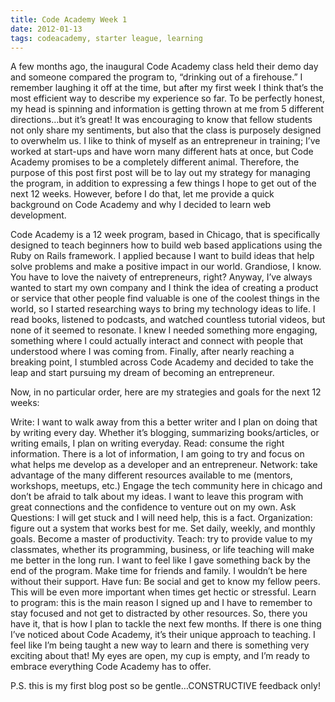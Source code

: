 ```yaml
---
title: Code Academy Week 1
date: 2012-01-13
tags: codeacademy, starter league, learning
---
```


A few months ago, the inaugural Code Academy class held their demo day and someone compared the program to, “drinking out of a firehouse.”  I remember laughing it off at the time, but after my first week I think that’s the most efficient way to describe my experience so far.  To be perfectly honest, my head is spinning and information is getting thrown at me from 5 different directions…but it’s great!  It was encouraging to know that fellow students not only share my sentiments, but also that the class is purposely designed to overwhelm us.  I like to think of myself as an entrepreneur in training; I’ve worked at start-ups and have worn many different hats at once, but Code Academy promises to be a completely different animal.  Therefore, the purpose of this post first post will be to lay out my strategy for managing the program, in addition to expressing a few things I hope to get out of the next 12 weeks.  However, before I do that, let me provide a quick background on Code Academy and why I decided to learn web development.

Code Academy is a 12 week program, based in Chicago, that is specifically designed to teach beginners how to build web based applications using the Ruby on Rails framework.  I applied because I want to build ideas that help solve problems and make a positive impact in our world. Grandiose, I know. You have to love the naivety of entrepreneurs, right?   Anyway, I’ve always wanted to start my own company and I think the idea of creating a product or service that other people find valuable is one of the coolest things in the world, so I started researching ways to bring my technology ideas to life. I read books, listened to podcasts, and watched countless tutorial videos, but none of it seemed to resonate.  I knew I needed something more engaging, something where I could actually interact and connect with people that understood where I was coming from.  Finally, after nearly reaching a breaking point, I stumbled across Code Academy and decided to take the leap and start pursuing my dream of becoming an entrepreneur.

Now, in no particular order, here are my strategies and goals for the next 12 weeks:

Write: I want to walk away from this a better writer and I plan on doing that by writing every day.  Whether it’s blogging, summarizing books/articles, or writing emails, I plan on writing everyday.
Read: consume the right information. There is a lot of information, I am going to try and focus on what helps me develop as a developer and an entrepreneur.
Network: take advantage of the many different resources available to me (mentors, workshops, meetups, etc.) Engage the tech community here in chicago and don’t be afraid to talk about my ideas. I want to leave this program with great connections and the confidence to venture out on my own.
Ask Questions: I will get stuck and I will need help, this is a fact.
Organization: figure out a system that works best for me. Set daily, weekly, and monthly goals. Become a master of productivity.
Teach: try to provide value to my classmates, whether its programming, business, or life teaching will make me better in the long run. I want to feel like I gave something back by the end of the program.
Make time for friends and family. I wouldn’t be here without their support.
Have fun: Be social and get to know my fellow peers.  This will be even more important when times get hectic or stressful.
Learn to program: this is the main reason I signed up and I have to remember to stay focused and not get to distracted by other resources.
So, there you have it, that is how I plan to tackle the next few months.  If there is one thing I’ve noticed about Code Academy, it’s their unique approach to teaching.  I feel like I’m being taught a new way to learn and there is something very exciting about that! My eyes are open, my cup is empty, and I’m ready to embrace everything Code Academy has to offer.

P.S. this is my first blog post so be gentle…CONSTRUCTIVE feedback only!

